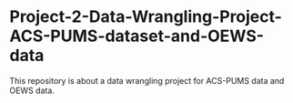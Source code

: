 # Project-2-Data-Wrangling-Project-ACS-PUMS-dataset-and-OEWS-data
This repository is about a data wrangling project for ACS-PUMS data and OEWS data.
